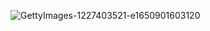 ![GettyImages-1227403521-e1650901603120](https://github.com/AishaSoliman/vcs/assets/99698181/ec81c898-3d31-4900-ac66-c44642d48fb9)
